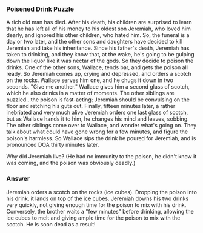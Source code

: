 ### Poisened Drink Puzzle

   A rich old man has died. After his death, his children are surprised to learn that he has left all of his money to his oldest son Jeremiah, who loved him dearly, and ignored his other children, who hated him.
  So, the funeral is a day or two later, and the other sons and daughters have decided to kill Jeremiah and take his inheritance. Since his father's death, Jeremiah has taken to drinking, and they know that, at the wake, he's going to be gulping down the liquor like it was nectar of the gods. So they decide to poison the drinks. One of the other sons, Wallace, tends bar, and gets the poison all ready. So Jeremiah comes up, crying and depressed, and orders a scotch on the rocks. Wallace serves him one, and he chugs it down in two seconds. "Give me another." Wallace gives him a second glass of scotch, which he also drinks in a matter of moments. The other siblings are puzzled...the poison is fast-acting; Jeremiah should be convulsing on the floor and retching his guts out. Finally, fifteen minutes later, a rather inebriated and very much alive Jeremiah orders one last glass of scotch, but as Wallace hands it to him, he changes his mind and leaves, sobbing. The other siblings come over to Wallace, and wonder what's going on. They talk about what could have gone wrong for a few minutes, and figure the poison's harmless. So Wallace sips the drink he poured for Jeremiah, and is pronounced DOA thirty minutes later. 

Why did Jeremiah live? (He had no immunity to the poison, he didn't know it was coming, and the poison was obviously deadly.)

### Answer 

  Jeremiah orders a scotch on the rocks (ice cubes). Dropping the poison into his drink, it lands on top of the ice cubes. Jeremiah downs his two drinks very quickly, not giving enough time for the poison to mix with his drink. Conversely, the brother waits a "few minutes" before drinking, allowing the ice cubes to melt and giving ample time for the poison to mix with the scotch. He is soon dead as a result!  
